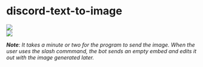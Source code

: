 # discord-text-to-image


 
<img src="https://media.discordapp.net/attachments/1025732232255643678/1045011119976222741/image.png"/>
    
  <br>
        <img src="https://media.discordapp.net/attachments/1025732232255643678/1045011370191634532/image.png"/>

***Note***: *It takes a minute or two for the program to send the image. When the user uses the slash commmand, the bot sends an empty embed and edits it out with the image generated later.*
